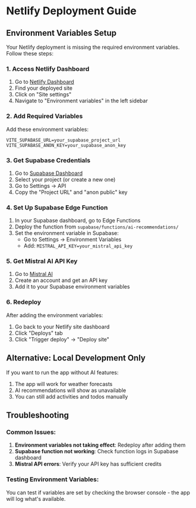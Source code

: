 # Netlify Deployment Guide

## Environment Variables Setup

Your Netlify deployment is missing the required environment variables. Follow these steps:

### 1. Access Netlify Dashboard
1. Go to [Netlify Dashboard](https://app.netlify.com)
2. Find your deployed site
3. Click on "Site settings"
4. Navigate to "Environment variables" in the left sidebar

### 2. Add Required Variables
Add these environment variables:

```
VITE_SUPABASE_URL=your_supabase_project_url
VITE_SUPABASE_ANON_KEY=your_supabase_anon_key
```

### 3. Get Supabase Credentials
1. Go to [Supabase Dashboard](https://supabase.com/dashboard)
2. Select your project (or create a new one)
3. Go to Settings → API
4. Copy the "Project URL" and "anon public" key

### 4. Set Up Supabase Edge Function
1. In your Supabase dashboard, go to Edge Functions
2. Deploy the function from `supabase/functions/ai-recommendations/`
3. Set the environment variable in Supabase:
   - Go to Settings → Environment Variables
   - Add: `MISTRAL_API_KEY=your_mistral_api_key`

### 5. Get Mistral AI API Key
1. Go to [Mistral AI](https://console.mistral.ai)
2. Create an account and get an API key
3. Add it to your Supabase environment variables

### 6. Redeploy
After adding the environment variables:
1. Go back to your Netlify site dashboard
2. Click "Deploys" tab
3. Click "Trigger deploy" → "Deploy site"

## Alternative: Local Development Only

If you want to run the app without AI features:
1. The app will work for weather forecasts
2. AI recommendations will show as unavailable
3. You can still add activities and todos manually

## Troubleshooting

### Common Issues:
1. **Environment variables not taking effect**: Redeploy after adding them
2. **Supabase function not working**: Check function logs in Supabase dashboard
3. **Mistral API errors**: Verify your API key has sufficient credits

### Testing Environment Variables:
You can test if variables are set by checking the browser console - the app will log what's available.